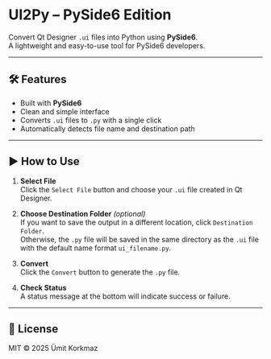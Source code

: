 # UI2Py – PySide6 Edition

Convert Qt Designer `.ui` files into Python using **PySide6**.  
A lightweight and easy-to-use tool for PySide6 developers.


---


## 🛠 Features

- Built with **PySide6**
- Clean and simple interface
- Converts `.ui` files to `.py` with a single click
- Automatically detects file name and destination path


---


## ▶️ How to Use

1. **Select File**  
   Click the `Select File` button and choose your `.ui` file created in Qt Designer.

2. **Choose Destination Folder** *(optional)*  
   If you want to save the output in a different location, click `Destination Folder`.  
   Otherwise, the `.py` file will be saved in the same directory as the `.ui` file  
   with the default name format `ui_filename.py`.

3. **Convert**  
   Click the `Convert` button to generate the `.py` file.

4. **Check Status**  
   A status message at the bottom will indicate success or failure.


---


## 📄 License

MIT © 2025 Ümit Korkmaz
